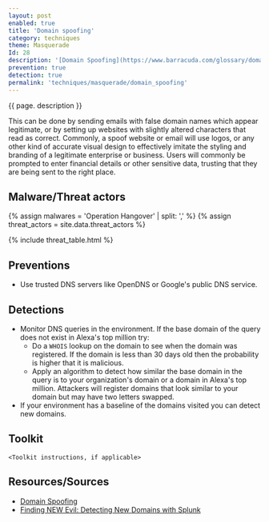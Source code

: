 ```yaml
---
layout: post
enabled: true
title: 'Domain spoofing'
category: techniques
theme: Masquerade
Id: 28
description: '[Domain Spoofing](https://www.barracuda.com/glossary/domain-spoofing), a common form of phishing, occurs when an attacker appears to use a company’s domain to impersonate a company or one of its employees.'
prevention: true
detection: true
permalink: 'techniques/masquerade/domain_spoofing'
---
```

{{ page. description }}

This can be done by sending emails with false domain names which appear legitimate, or by setting up websites with slightly altered characters that read as correct. Commonly, a spoof website or email will use logos, or any other kind of accurate visual design to effectively imitate the styling and branding of a legitimate enterprise or business. Users will commonly be prompted to enter financial details or other sensitive data, trusting that they are being sent to the right place.

## Malware/Threat actors

{% assign malwares = 'Operation Hangover' | split: ',' %}
{% assign threat_actors = site.data.threat_actors %}

{% include threat_table.html %}

## Preventions

* Use trusted DNS servers like OpenDNS or Google's public DNS service.

## Detections

* Monitor DNS queries in the environment. If the base domain of the query does not exist in Alexa's top million try:
  * Do a `WHOIS` lookup on the domain to see when the domain was registered. If the domain is less than 30 days old then the probability is higher that it is malicious.
  * Apply an algorithm to detect how similar the base domain in the query is to your organization's domain or a domain in Alexa's top million. Attackers will register domains that look similar to your domain but may have two letters swapped.
* If your environment has a baseline of the domains visited you can detect new domains.

  
## Toolkit

`<Toolkit instructions, if applicable>`

## Resources/Sources

* [Domain Spoofing](https://www.barracuda.com/glossary/domain-spoofing)
* [Finding NEW Evil: Detecting New Domains with Splunk](https://www.splunk.com/blog/2018/01/17/finding-new-evil-detecting-new-domains-with-splunk.html)